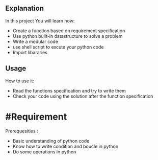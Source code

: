 ## Explanation

In this project You will learn how:

* Create a function based on requirement specification
* Use python built-in datastructure to solve a problem
* Write a modular code
* use shell script to excute your python code
* Import libararies

## Usage

How to use it:

* Read the functions specification and try to write them
* Check your code using the solution after the function specification

# #Requirement

Prerequesities :

* Basic understanding of python code
* Know how to write condition and boucle in python
* Do some operations in python

